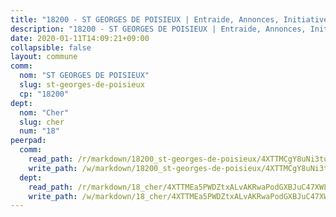 ```yaml
---
title: "18200 - ST GEORGES DE POISIEUX | Entraide, Annonces, Initiatives"
description: "18200 - ST GEORGES DE POISIEUX | Entraide, Annonces, Initiatives"
date: 2020-01-11T14:09:21+09:00
collapsible: false
layout: commune
comm:
  nom: "ST GEORGES DE POISIEUX"
  slug: st-georges-de-poisieux
  cp: "18200"
dept:
  nom: "Cher"
  slug: cher
  num: "18"
peerpad:
  comm:
    read_path: /r/markdown/18200_st-georges-de-poisieux/4XTTMCgY8uNi3tuGNCzxCzbpHpwHE57YyefKcvUVgJFH6Ugj1
    write_path: /w/markdown/18200_st-georges-de-poisieux/4XTTMCgY8uNi3tuGNCzxCzbpHpwHE57YyefKcvUVgJFH6Ugj1-K3TgTdvsTgV7rRYgx2f8MCPGUGmCK1S5eNRfCEzHz9dK1Ypm4FZnqjPJyZvfvV41ZepfZu2q4wWAbJUfYWMFYPcVwnbHwP8vbkMVvSDosS9SJvUkf69FTzweTTnXivF3vQEbBVGb
  dept:
    read_path: /r/markdown/18_cher/4XTTMEa5PWDZtxALvAKRwaPodGXBJuC47XWLMLZ5hCaMSik3w
    write_path: /w/markdown/18_cher/4XTTMEa5PWDZtxALvAKRwaPodGXBJuC47XWLMLZ5hCaMSik3w-K3TgTvT6tiupPRTeoV2zMggT6E77BmY6Zeeqwk1pvv6Bfo4GHKoyLD2hQDLMcNajnfixB5aDgngmFZba1jsFtXhXJhkZaMz5Fno5UjuUU6mkQFXv9cWu6FJLmGRziLMtgTSufDeD
---
```


